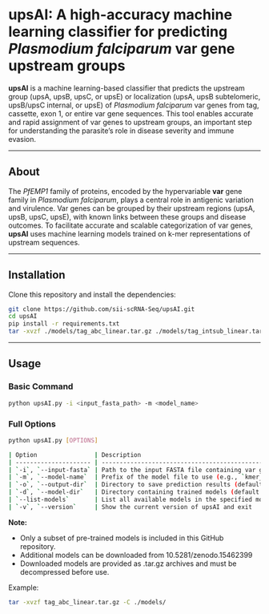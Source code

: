 # upsAI: A high-accuracy machine learning classifier for predicting *Plasmodium falciparum* var gene upstream groups 

**upsAI** is a machine learning-based classifier that predicts the upstream group (upsA, upsB, upsC, or upsE) or localization (upsA, upsB subtelomeric, upsB/upsC internal, or upsE) of *Plasmodium falciparum* var genes from tag, cassette, exon 1, or entire var gene sequences. This tool enables accurate and rapid assignment of var genes to upstream groups, an important step for understanding the parasite’s role in disease severity and immune evasion.

---

## About

The *PfEMP1* family of proteins, encoded by the hypervariable **var** gene family in *Plasmodium falciparum*, plays a central role in antigenic variation and virulence. Var genes can be grouped by their upstream regions (upsA, upsB, upsC, upsE), with known links between these groups and disease outcomes.
To facilitate accurate and scalable categorization of var genes, **upsAI** uses machine learning models trained on k-mer representations of upstream sequences.

---

## Installation

Clone this repository and install the dependencies:

```bash
git clone https://github.com/sii-scRNA-Seq/upsAI.git
cd upsAI
pip install -r requirements.txt
tar -xvzf ./models/tag_abc_linear.tar.gz ./models/tag_intsub_linear.tar.gz -C ./models/
```

---

## Usage

### Basic Command

```bash
python upsAI.py -i <input_fasta_path> -m <model_name>
```

### Full Options

```bash
python upsAI.py [OPTIONS]

| Option                | Description                                                         |
| --------------------- | ------------------------------------------------------------------- |
| `-i`, `--input-fasta` | Path to the input FASTA file containing var gene sequences          |
| `-m`, `--model-name`  | Prefix of the model file to use (e.g., `kmer_rf`)                   |
| `-o`, `--output-dir`  | Directory to save prediction results (default: `./results`)         |
| `-d`, `--model-dir`   | Directory containing trained models (default: `./models`)           |
| `--list-models`       | List all available models in the specified model directory and exit |
| `-v`, `--version`     | Show the current version of upsAI and exit                          |
```

**Note:**
- Only a subset of pre-trained models is included in this GitHub repository.
- Additional models can be downloaded from 10.5281/zenodo.15462399
- Downloaded models are provided as .tar.gz archives and must be decompressed before use.

Example:
```bash
tar -xvzf tag_abc_linear.tar.gz -C ./models/
```